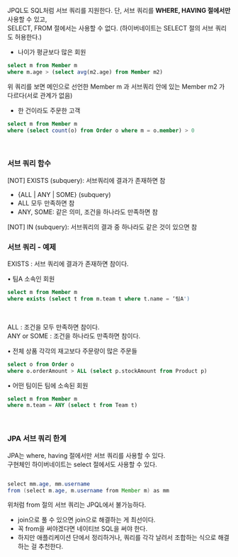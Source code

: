 JPQL도 SQL처럼 서브 쿼리를 지원한다. 단, 서브 쿼리를 **WHERE, HAVING 절에서만** 사용할 수 있고, <br/>
SELECT, FROM 절에서는 사용할 수 없다. (하이버네이트는 SELECT 절의 서브 쿼리도 허용한다.)


* 나이가 평균보다 많은 회원

```sql
select m from Member m
where m.age > (select avg(m2.age) from Member m2) 

```

위 쿼리를 보면 메인으로 선언한 Member m 과 서브쿼리 안에 있는 Member m2 가 다르다(서로 관계가 없음)

* 한 건이라도 주문한 고객

```sql
select m from Member m
where (select count(o) from Order o where m = o.member) > 0

```

<br/>

### 서브 쿼리 함수

[NOT] EXISTS (subquery): 서브쿼리에 결과가 존재하면 참
* {ALL | ANY | SOME} (subquery) 
* ALL 모두 만족하면 참
* ANY, SOME: 같은 의미, 조건을 하나라도 만족하면 참

[NOT] IN (subquery): 서브쿼리의 결과 중 하나라도 같은 것이 있으면 참

### 서브 쿼리 - 예제

EXISTS : 서브 쿼리에 결과가 존재하면 참이다.

• 팀A 소속인 회원 

```sql
select m from Member m
where exists (select t from m.team t where t.name = ‘팀A') 

```

<br/>

ALL : 조건을 모두 만족하면 참이다. <br/>
ANY or SOME : 조건을 하나라도 만족하면 참이다.

• 전체 상품 각각의 재고보다 주문량이 많은 주문들

```sql
select o from Order o 
where o.orderAmount > ALL (select p.stockAmount from Product p) 
```

• 어떤 팀이든 팀에 소속된 회원

```sql
select m from Member m 
where m.team = ANY (select t from Team t)
```

<br/>

### JPA 서브 쿼리 한계

JPA는 where, having 절에서만 서브 쿼리를 사용할 수 있다. <br/>
구현체인 하이버네이트는 select 절에서도 사용할 수 있다.

```java

select mm.age, mm.username
from (select m.age, m.username from Member m) as mm

```

위처럼 from 절의 서브 쿼리는 JPQL에서 불가능하다.
* join으로 풀 수 있으면 join으로 해결하는 게 최선이다.
* 꼭 from을 써야겠다면 네이티브 SQL을 써야 한다.
* 하지만 애플리케이션 단에서 정리하거나, 쿼리를 각각 날려서 조합하는 식으로 해결하는 걸 추천한다.
